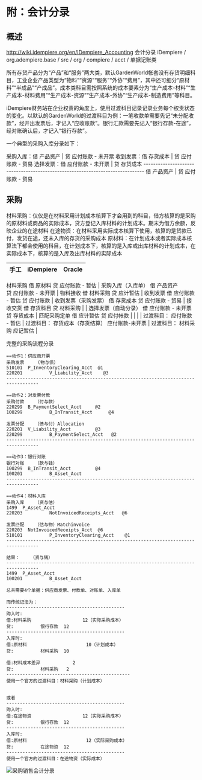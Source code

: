 附：会计分录
===

概述
---

http://wiki.idempiere.org/en/IDempiere_Accounting  会计分录
iDempiere / org.adempiere.base / src / org / compiere / acct / 单据记账类


所有存货产品分为“产品”和“服务”两大类，默认GardenWorld帐套没有存货明细科目，工业企业产品类型为“物料”“资源”“服务”“外协”“费用”，其中还可细分“原材料”“半成品”“产成品”。成本类科目需按照系统的成本要素分为“生产成本-材料”“生产成本-材料费用”“生产成本-资源”“生产成本-外协”“生产成本-制造费用”等科目。

iDempiere财务站在企业权责的角度上，使用过渡科目记录记录业务每个权责状态的变化。以默认的GardenWorld的过渡科目为例：一笔收款单需要先记“未分配收款”，经开出发票后，才记入“应收账款”。银行汇款需要先记入“银行存款-在途”，经对账确认后，才记入“银行存款”。

一个典型的采购入库分录如下：

采购入库：借  产品资产                     |    贷  应付账款 - 未开票
收到发票：借  存货成本                     |    贷  应付账款 - 贸易
选择发票：借  应付账款 - 未开票       |    贷  存货成本
\------------------------------------------------------------------------------
                 借  产品资产                     |    贷   应付账款 - 贸易

采购
---

材料采购：仅仅是在材料采用计划成本核算下才会用到的科目，借方核算的是采购的原材料或商品的实际成本，贷方登记入库材料的计划成本。期末为借方余额，反映企业的在途材料
在途物资：在材料采用实际成本核算下使用，核算的是货款已付，发货在途，还未入库的存货的采购成本
原材料：在计划成本或者实际成本核算法下都会使用的科目，在计划成本下，核算的是入库或出库材料的计划成本，在实际成本下，核算的是入库及出库材料的实际成本

手工 | iDempiere | Oracle | 
---|---|---|
材料采购
借  原材料
贷  应付账款 - 暂估 | 采购入库（入库单）
借  产品资产                    
贷  应付账款 - 未开票 | 物料接收
借  材料采购
贷  应计暂估 | 
收到发票
借  应付账款 - 暂估
贷  应付账款 | 收到发票（采购发票）
借  存货成本
贷  应付账款 - 贸易 | 接收交货
借  存货科目
贷  材料采购 | 
 | 选择发票（自动分录）
借  应付账款 - 未开票
贷  存货成本 | 匹配采购定单
借  应计暂估
贷  应付帐款 | 
 |  |  | 
过渡科目：
应付账款 - 暂估 | 过渡科目：
存货成本（存货结算）
应付账款-未开票 | 过渡科目：
材料采购
应记暂估 | 

完整的采购流程分录 

```
==动作1：供应商开票
采购发票     (物与债）
510101  P_InventoryClearing_Acct  @1
220201          V_Liability_Acct    @3
----------------------------------------------------------------------------------

==动作2：对发票付款
采购付款    （付与款）
220299  B_PaymentSelect_Acct     @2
100299          B_InTransit_Acct      @4

发票分配    （债与付）Allocation
220201  V_Liability_Acct         @3
220299          B_PaymentSelect_Acct   @2
----------------------------------------------------------------------------------

==动作3：银行对账
银行对账    （款与钱）
100299  B_InTransit_Acct         @4
100201          B_Asset_Acct
----------------------------------------------------------------------------------

==动作4：材料入库
采购入库    （资与估）
1499  P_Asset_Acct
220203          NotInvoicedReceipts_Acct   @6

发票匹配    （估与物）Matchinvoice
220203  NotInvoicedReceipts_Acct  @6
510101          P_InventoryClearing_Acct    @1
----------------------------------------------------------------------------------

结果：    （资与钱）
----------------------------------------------------------------------------------
1499  P_Asset_Acct
100201          B_Asset_Acct

总共需要4个单据：供应商发票、付款单、对账单、入库单

而传统记法为：
--------------------------------------------
购入时:
借:材料采购                   12（实际采购成本）
贷:          银行存款  12
--------------------------------------------
入库时:
借:原材料                      10（计划成本）
贷:          材料采购  10

借:材料成本差异            2
贷:          材料采购   2
----------------------------------------------
使用一个官方的过渡科目：材料采购（计划成本）


或者
--------------------------------------------
购入时:
借:在途物资                   12（实际采购成本）
贷:          银行存款  12
--------------------------------------------
入库时:
借:原材料                      12（实际采购成本）
贷:          在途物资  12
--------------------------------------------
使用一个官方的过渡科目：在途物资（实际成本）
```

![采购销售会计分录](https://static.oschina.net/uploads/space/2017/0914/014421_zyOC_2720480.png)

